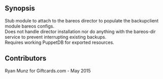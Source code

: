 ## Synopsis  
  
Stub module to attach to the bareos director to populate the backupclient module bareos configs.  
Does not handle director installation nor do anything with the bareos-dir service to prevent interrupting existing backups.  
Requires working PuppetDB for exported resources.  
  
## Contributors  
  
Ryan Munz for Giftcards.com - May 2015  
